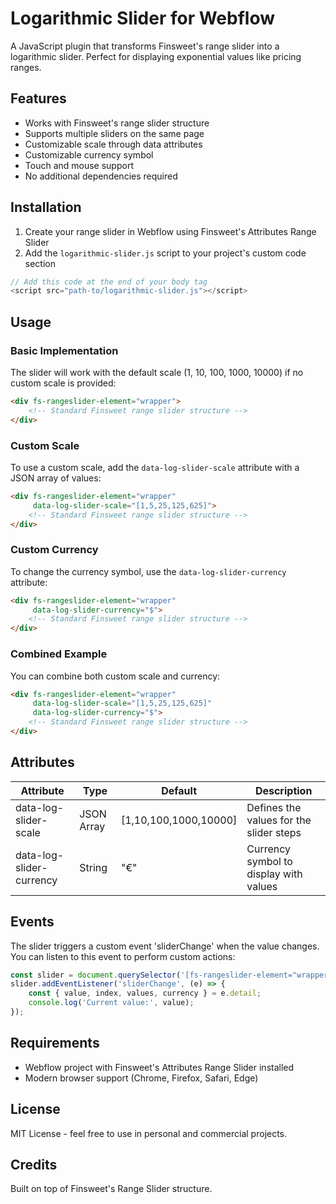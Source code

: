 
# Logarithmic Slider for Webflow

A JavaScript plugin that transforms Finsweet's range slider into a logarithmic slider. Perfect for displaying exponential values like pricing ranges.

## Features

- Works with Finsweet's range slider structure
- Supports multiple sliders on the same page
- Customizable scale through data attributes
- Customizable currency symbol
- Touch and mouse support
- No additional dependencies required

## Installation

1. Create your range slider in Webflow using Finsweet's Attributes Range Slider
2. Add the `logarithmic-slider.js` script to your project's custom code section

```javascript
// Add this code at the end of your body tag
<script src="path-to/logarithmic-slider.js"></script>
```

## Usage

### Basic Implementation

The slider will work with the default scale (1, 10, 100, 1000, 10000) if no custom scale is provided:

```html
<div fs-rangeslider-element="wrapper">
    <!-- Standard Finsweet range slider structure -->
</div>
```

### Custom Scale

To use a custom scale, add the `data-log-slider-scale` attribute with a JSON array of values:

```html
<div fs-rangeslider-element="wrapper" 
     data-log-slider-scale="[1,5,25,125,625]">
    <!-- Standard Finsweet range slider structure -->
</div>
```

### Custom Currency

To change the currency symbol, use the `data-log-slider-currency` attribute:

```html
<div fs-rangeslider-element="wrapper" 
     data-log-slider-currency="$">
    <!-- Standard Finsweet range slider structure -->
</div>
```

### Combined Example

You can combine both custom scale and currency:

```html
<div fs-rangeslider-element="wrapper" 
     data-log-slider-scale="[1,5,25,125,625]"
     data-log-slider-currency="$">
    <!-- Standard Finsweet range slider structure -->
</div>
```

## Attributes

| Attribute | Type | Default | Description |
|-----------|------|---------|-------------|
| data-log-slider-scale | JSON Array | [1,10,100,1000,10000] | Defines the values for the slider steps |
| data-log-slider-currency | String | "€" | Currency symbol to display with values |

## Events

The slider triggers a custom event 'sliderChange' when the value changes. You can listen to this event to perform custom actions:

```javascript
const slider = document.querySelector('[fs-rangeslider-element="wrapper"]');
slider.addEventListener('sliderChange', (e) => {
    const { value, index, values, currency } = e.detail;
    console.log('Current value:', value);
});
```

## Requirements

- Webflow project with Finsweet's Attributes Range Slider installed
- Modern browser support (Chrome, Firefox, Safari, Edge)

## License

MIT License - feel free to use in personal and commercial projects.

## Credits

Built on top of Finsweet's Range Slider structure.

